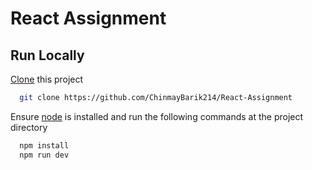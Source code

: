 # React Assignment
## Run Locally

[Clone](https://docs.github.com/en/repositories/creating-and-managing-repositories/cloning-a-repository) this project

```bash
  git clone https://github.com/ChinmayBarik214/React-Assignment
```

Ensure [node](https://nodejs.org/en/download) is installed and run the following commands at the project directory

```bash
  npm install
  npm run dev
```
